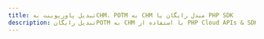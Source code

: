 ---title: تبدیل پاورپوینت بهCHM، POTM به CHM مبدل رایگان یا PHP SDKdescription: تبدیل رایگانPOTM به CHM با استفاده از PHP Cloud APIs & SDK. همچنین اسناد Microsoft PowerPoint را در Cloud ایجاد، ویرایش و رندر کنید.---